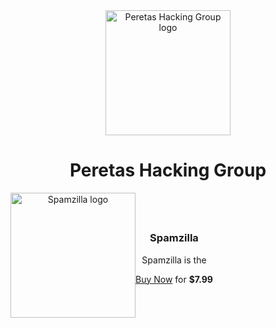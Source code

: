 <div align="center">
  <img src="https://peretascdn.pages.dev/peretaslogo.png" alt="Peretas Hacking Group logo" width="200"><br>
<h1>Peretas Hacking Group</h1>
</div>



<!-- Image to the Left with Text on the Right -->
<div style="display: flex; align-items: center;">
  <div align="center">
    <img src="https://peretascdn.pages.dev/spamzilla%20logo.png" alt="Spamzilla logo" width="200">
  </div>
  <div align="center">
    <h3>Spamzilla</h3>
    <p>Spamzilla is the</p>
    <p><a href="#">Buy Now</a> for <b>$7.99</b></p>
  </div>
</div>
